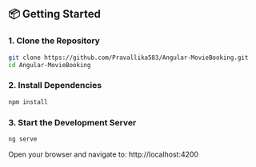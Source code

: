## 📦 Getting Started

### 1. Clone the Repository

```bash
git clone https://github.com/Pravallika583/Angular-MovieBooking.git
cd Angular-MovieBooking
```

### 2. Install Dependencies

```bash
npm install
```
### 3. Start the Development Server

```bash
ng serve
```
Open your browser and navigate to:
http://localhost:4200
